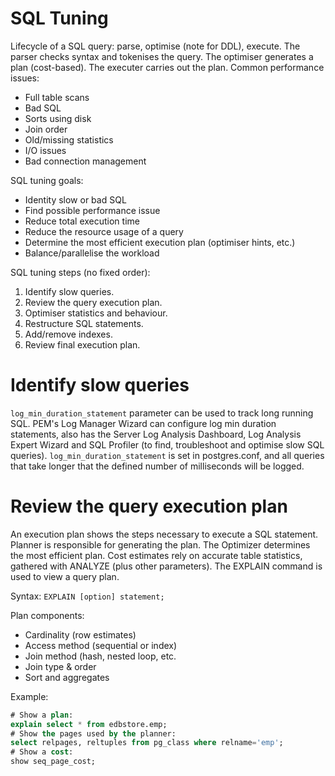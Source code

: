 # SQL Tuning

Lifecycle of a SQL query: parse, optimise (note for DDL), execute. The
parser checks syntax and tokenises the query. The optimiser generates a
plan (cost-based). The executer carries out the plan. Common performance
issues:

* Full table scans
* Bad SQL
* Sorts using disk
* Join order
* Old/missing statistics
* I/O issues
* Bad connection management

SQL tuning goals:

* Identity slow or bad SQL
* Find possible performance issue
* Reduce total execution time
* Reduce the resource usage of a query
* Determine the most efficient execution plan (optimiser hints, etc.)
* Balance/parallelise the workload

SQL tuning steps (no fixed order):

1. Identify slow queries.
2. Review the query execution plan.
3. Optimiser statistics and behaviour.
4. Restructure SQL statements.
5. Add/remove indexes.
6. Review final execution plan.

# Identify slow queries

``log_min_duration_statement`` parameter can be used to track long
running SQL. PEM's Log Manager Wizard can configure log min duration
statements, also has the Server Log Analysis Dashboard, Log Analysis
Expert Wizard and SQL Profiler (to find, troubleshoot and optimise slow
SQL queries). ``log_min_duration_statement`` is set in postgres.conf,
and all queries that take longer that the defined number of milliseconds
will be logged.

# Review the query execution plan

An execution plan shows the steps necessary to execute a SQL statement.
Planner is responsible for generating the plan. The Optimizer determines
the most efficient plan. Cost estimates rely on accurate table
statistics, gathered with ANALYZE (plus other parameters). The EXPLAIN
command is used to view a query plan.

Syntax: ``EXPLAIN [option] statement;``

Plan components:

* Cardinality (row estimates)
* Access method (sequential or index)
* Join method (hash, nested loop, etc.
* Join type & order
* Sort and aggregates

Example:

```sql
# Show a plan:
explain select * from edbstore.emp;
# Show the pages used by the planner:
select relpages, reltuples from pg_class where relname='emp';
# Show a cost:
show seq_page_cost;
```
